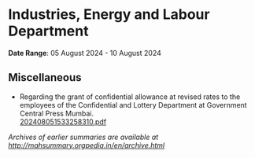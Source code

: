 # Industries, Energy and Labour Department

**Date Range**: 05 August 2024 - 10 August 2024


## Miscellaneous
- Regarding the grant of confidential allowance at revised rates to the employees of the Confidential and Lottery Department at Government Central Press Mumbai.\
  [202408051533258310.pdf](https://gr.maharashtra.gov.in/Site/Upload/Government%20Resolutions/English/202408051533258310.pdf)


*Archives of earlier summaries are available at http://mahsummary.orgpedia.in/en/archive.html*